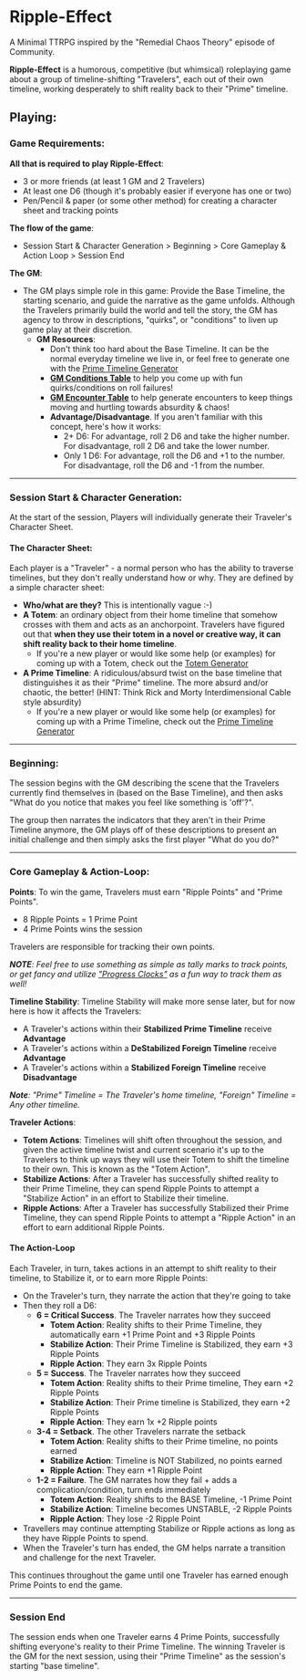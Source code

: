 # Ripple-Effect

A Minimal TTRPG inspired by the "Remedial Chaos Theory" episode of Community.

**Ripple-Effect** is a humorous, competitive (but whimsical) roleplaying game about a group of timeline-shifting "Travelers", each out of their own timeline, working desperately to shift reality back to their "Prime" timeline.

## Playing:
### Game Requirements:
**All that is required to play Ripple-Effect**:
- 3 or more friends (at least 1 GM and 2 Travelers)
- At least one D6 (though it's probably easier if everyone has one or two)
- Pen/Pencil & paper (or some other method) for creating a character sheet and tracking points

**The flow of the game**:
- Session Start & Character Generation > Beginning > Core Gameplay & Action Loop > Session End

**The GM**:
- The GM plays simple role in this game: Provide the Base Timeline, the starting scenario, and guide the narrative as the game unfolds. Although the Travelers primarily build the world and tell the story, the GM has agency to throw in descriptions, "quirks", or "conditions" to liven up game play at their discretion.
	- **GM Resources**:
		- Don't think too hard about the Base Timeline. It can be the normal everyday timeline we live in, or feel free to generate one with the [Prime Timeline Generator](https://github.com/etuckeriv/remedial-chaos-theory/blob/main/Prime-Timeline-Generator.md)
   		- **[GM Conditions Table](https://github.com/etuckeriv/remedial-chaos-theory/blob/main/GM-Conditions-Table.md)** to help you come up with fun quirks/conditions on roll failures!
   		- **[GM Encounter Table](https://github.com/etuckeriv/remedial-chaos-theory/blob/main/GM-Encounter-Table)** to help generate encounters to keep things moving and hurtling towards absurdity & chaos!
     	- **Advantage/Disadvantage**. If you aren't familiar with this concept, here's how it works:
      		- 2+ D6: For advantage, roll 2 D6 and take the higher number. For disadvantage, roll 2 D6 and take the lower number.
        	- Only 1 D6: For advantage, roll the D6 and +1 to the number. For disadvantage, roll the D6 and -1 from the number. 

---
### Session Start & Character Generation:
At the start of the session, Players will individually generate their Traveler's Character Sheet.

#### The Character Sheet:
Each player is a "Traveler" - a normal person who has the ability to traverse timelines, but they don't really understand how or why. They are defined by a simple character sheet:
- **Who/what are they?** This is intentionally vague :-)
- **A Totem**: an ordinary object from their home timeline that somehow crosses with them and acts as an anchorpoint. Travelers have figured out that **when they use their totem in a novel or creative way, it can shift reality back to their home timeline**.
	- If you're a new player or would like some help (or examples) for coming up with a Totem, check out the [Totem Generator](https://github.com/etuckeriv/remedial-chaos-theory/blob/main/Totem-Generator)
- **A Prime Timeline**: A ridiculous/absurd twist on the base timeline that distinguishes it as their "Prime" timeline. The more absurd and/or chaotic, the better! (HINT: Think Rick and Morty Interdimensional Cable style absurdity)
	- If you're a new player or would like some help (or examples) for coming up with a Prime Timeline, check out the [Prime Timeline Generator](https://github.com/etuckeriv/remedial-chaos-theory/blob/main/Prime-Timeline-Generator.md)

---
### Beginning:
The session begins with the GM describing the scene that the Travelers currently find themselves in (based on the Base Timeline), and then asks "What do you notice that makes you feel like something is 'off'?".

The group then narrates the indicators that they aren't in their Prime Timeline anymore, the GM plays off of these descriptions to present an initial challenge and then simply asks the first player "What do you do?"

---
### Core Gameplay & Action-Loop:

**Points**:
To win the game, Travelers must earn "Ripple Points" and "Prime Points".
 - 8 Ripple Points = 1 Prime Point
 - 4 Prime Points wins the session

Travelers are responsible for tracking their own points. 

_**NOTE**: Feel free to use something as simple as tally marks to track points, or get fancy and utilize ["Progress Clocks"](https://gm-lazarus.itch.io/rpg-progress-clocks) as a fun way to track them as well!_

**Timeline Stability**:
Timeline Stability will make more sense later, but for now here is how it affects the Travelers:
- A Traveler's actions within their **Stabilized Prime Timeline** receive **Advantage**
- A Traveler's actions within a **DeStabilized Foreign Timeline** receive **Advantage**
- A Traveler's actions within a **Stabilized Foreign Timeline** receive **Disadvantage**

_**Note**: "Prime" Timeline = The Traveler's home timeline, "Foreign" Timeline = Any other timeline._

**Traveler Actions**:
- **Totem Actions**: Timelines will shift often throughout the session, and given the active timeline twist and current scenario it's up to the Travelers to think up ways they will use their Totem to shift the timeline to their own. This is known as the "Totem Action".
- **Stabilize Actions**: After a Traveler has successfully shifted reality to their Prime Timeline, they can spend Ripple Points to attempt a "Stabilize Action" in an effort to Stabilize their timeline.
- **Ripple Actions**: After a Traveler has successfully Stabilized their Prime Timeline, they can spend Ripple Points to attempt a "Ripple Action" in an effort to earn additional Ripple Points.

#### The Action-Loop
Each Traveler, in turn, takes actions in an attempt to shift reality to their timeline, to Stabilize it, or to earn more Ripple Points:
- On the Traveler's turn, they narrate the action that they're going to take
- Then they roll a D6:
	- **6 = Critical Success**. The Traveler narrates how they succeed
 		- **Totem Action**: Reality shifts to their Prime Timeline, they automatically earn +1 Prime Point and +3 Ripple Points
   		- **Stabilize Action**: Their Prime Timeline is Stabilized, they earn +3 Ripple Points
     	- **Ripple Action**: They earn 3x Ripple Points
  	- **5 = Success**. The Traveler narrates how they succeed
  		- **Totem Action**: Reality shifts to their Prime timeline, They earn +2 Ripple Points
  	 	- **Stabilize Action**: Their Prime timeline is Stabilized, they earn +2 Ripple Points
  	  	- **Ripple Action**: They earn 1x +2 Ripple points
	- **3-4 = Setback**. The other Travelers narrate the setback
 		- **Totem Action**: Reality shifts to their Prime timeline, no points earned
   		- **Stabilize Action**: Timeline is NOT Stabilized, no points earned
     	- **Ripple Action**: They earn +1 Ripple Point
	- **1-2 = Failure**. The GM narrates how they fail + adds a complication/condition, turn ends immediately
 		- **Totem Action**: Reality shifts to the BASE Timeline, -1 Prime Point
   		- **Stabilize Action**: Timeline becomes UNSTABLE, -2 Ripple Points
     	- **Ripple Action**: They lose -2 Ripple Point
- Travellers may continue attempting Stabilize or Ripple actions as long as they have Ripple Points to spend.
- When the Traveler's turn has ended, the GM helps narrate a transition and challenge for the next Traveler.

This continues throughout the game until one Traveler has earned enough Prime Points to end the game.

---
### Session End
The session ends when one Traveler earns 4 Prime Points, successfully shifting everyone's reality to their Prime Timeline. The winning Traveler is the GM for the next session, using their "Prime Timeline" as the session's starting "base timeline".
